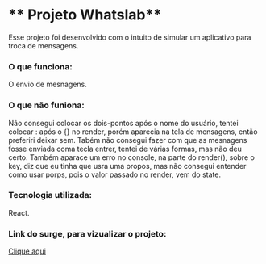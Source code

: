 # ** Projeto Whatslab**

Esse projeto foi desenvolvido com o intuito de simular um aplicativo para troca de mensagens. 

### O que funciona:

O envio de mesnagens.

### O que não funiona:

Não consegui colocar os dois-pontos após o nome do usuário, tentei colocar : após o {} no render, porém aparecia na tela de mensagens, então preferiri deixar sem. Tabém não consegui fazer com que as mesnagens fosse enviada coma tecla entrer, tentei de várias formas, mas não deu certo. 
Também aparace um erro no console, na parte do render(), sobre o key, diz que eu tinha que usra uma propos, mas não consegui entender como usar porps, pois o valor passado no render, vem do state. 

### Tecnologia utilizada: 
React.

### Link do surge, para vizualizar o projeto: 
[Clique aqui](https://panicky-point.surge.sh)
